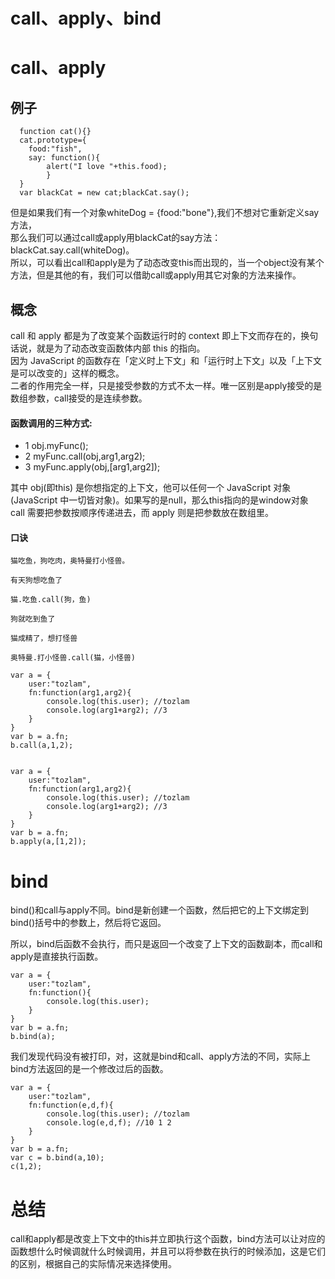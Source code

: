 # call、apply、bind

# call、apply
## 例子
      function cat(){}
      cat.prototype={     
        food:"fish",     
        say: function(){           
            alert("I love "+this.food);     
            }
      }
      var blackCat = new cat;blackCat.say();
但是如果我们有一个对象whiteDog = {food:"bone"},我们不想对它重新定义say方法，<br>
那么我们可以通过call或apply用blackCat的say方法：blackCat.say.call(whiteDog)。<br>
所以，可以看出call和apply是为了动态改变this而出现的，当一个object没有某个方法，但是其他的有，我们可以借助call或apply用其它对象的方法来操作。

## 概念
call 和 apply 都是为了改变某个函数运行时的 context 即上下文而存在的，换句话说，就是为了动态改变函数体内部 this 的指向。<br>
因为 JavaScript 的函数存在「定义时上下文」和「运行时上下文」以及「上下文是可以改变的」这样的概念。<br>
二者的作用完全一样，只是接受参数的方式不太一样。唯一区别是apply接受的是数组参数，call接受的是连续参数。

#### 函数调用的三种方式:
- 1 obj.myFunc();
- 2 myFunc.call(obj,arg1,arg2);
- 3 myFunc.apply(obj,[arg1,arg2]);

其中 obj(即this) 是你想指定的上下文，他可以任何一个 JavaScript 对象(JavaScript 中一切皆对象)。如果写的是null，那么this指向的是window对象<br>
call 需要把参数按顺序传递进去，而 apply 则是把参数放在数组里。

#### 口诀
    猫吃鱼，狗吃肉，奥特曼打小怪兽。

    有天狗想吃鱼了

    猫.吃鱼.call(狗，鱼)

    狗就吃到鱼了

    猫成精了，想打怪兽

    奥特曼.打小怪兽.call(猫，小怪兽)

````
var a = {
    user:"tozlam",
    fn:function(arg1,arg2){
        console.log(this.user); //tozlam
        console.log(arg1+arg2); //3
    }
}
var b = a.fn;
b.call(a,1,2);


var a = {
    user:"tozlam",
    fn:function(arg1,arg2){
        console.log(this.user); //tozlam
        console.log(arg1+arg2); //3
    }
}
var b = a.fn;
b.apply(a,[1,2]);
````

# bind
bind()和call与apply不同。bind是新创建一个函数，然后把它的上下文绑定到bind()括号中的参数上，然后将它返回。

所以，bind后函数不会执行，而只是返回一个改变了上下文的函数副本，而call和apply是直接执行函数。
````
var a = {
    user:"tozlam",
    fn:function(){
        console.log(this.user);
    }
}
var b = a.fn;
b.bind(a);

````
我们发现代码没有被打印，对，这就是bind和call、apply方法的不同，实际上bind方法返回的是一个修改过后的函数。
````
var a = {
    user:"tozlam",
    fn:function(e,d,f){
        console.log(this.user); //tozlam
        console.log(e,d,f); //10 1 2
    }
}
var b = a.fn;
var c = b.bind(a,10);
c(1,2);
````
# 总结
call和apply都是改变上下文中的this并立即执行这个函数，bind方法可以让对应的函数想什么时候调就什么时候调用，并且可以将参数在执行的时候添加，这是它们的区别，根据自己的实际情况来选择使用。